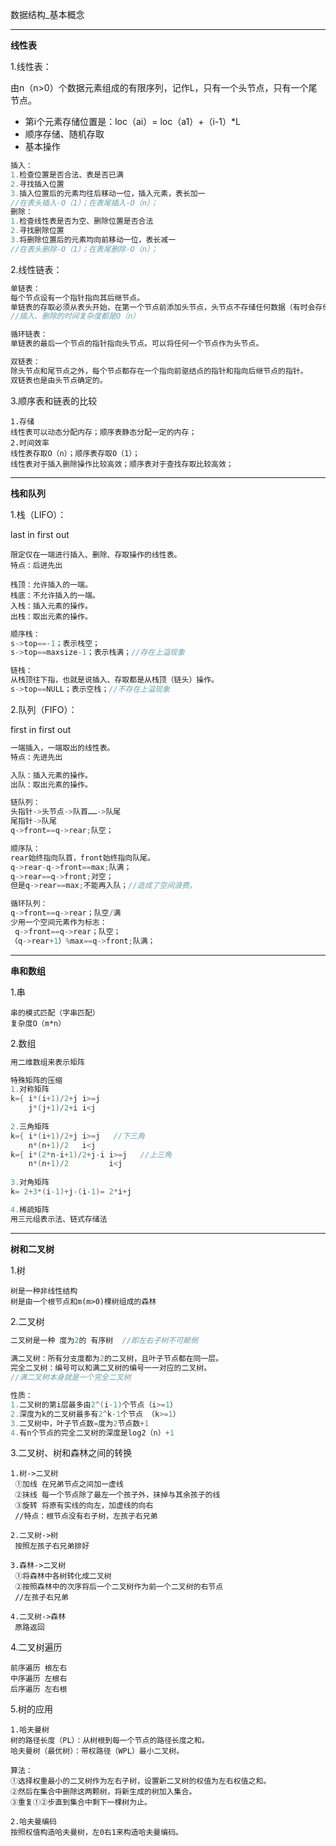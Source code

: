 数据结构_基本概念

---

**线性表**

1.线性表：

由n（n>0）个数据元素组成的有限序列，记作L，只有一个头节点，只有一个尾节点。

- 第i个元素存储位置是：loc（ai）= loc（a1）+（i-1）*L
- 顺序存储、随机存取
- 基本操作

```c
插入：
1.检查位置是否合法、表是否已满
2.寻找插入位置
3.插入位置后的元素均往后移动一位，插入元素，表长加一
//在表头插入-O（1）；在表尾插入-O（n）；
删除：
1.检查线性表是否为空、删除位置是否合法
2.寻找删除位置
3.将删除位置后的元素均向前移动一位，表长减一
//在表头删除-O（1）；在表尾删除-O（n）；
```

2.线性链表：

```c
单链表：
每个节点设有一个指针指向其后继节点。
单链表的存取必须从表头开始，在第一个节点前添加头节点，头节点不存储任何数据（有时会存储表的长度）。
//插入、删除的时间复杂度都是O（n）

循环链表：
单链表的最后一个节点的指针指向头节点。可以将任何一个节点作为头节点。

双链表：
除头节点和尾节点之外，每个节点都存在一个指向前驱结点的指针和指向后继节点的指针。
双链表也是由头节点确定的。

```

3.顺序表和链表的比较

```
1.存储
线性表可以动态分配内存；顺序表静态分配一定的内存；
2.时间效率
线性表存取O（n）；顺序表存取O（1）；
线性表对于插入删除操作比较高效；顺序表对于查找存取比较高效；
```



---

**栈和队列**

1.栈（LIFO）：

last in first out

```
限定仅在一端进行插入、删除、存取操作的线性表。
特点：后进先出

栈顶：允许插入的一端。
栈底：不允许插入的一端。
入栈：插入元素的操作。
出栈：取出元素的操作。
```

```c
顺序栈：
s->top==-1；表示栈空；
s->top==maxsize-1；表示栈满；//存在上溢现象

链栈：
从栈顶往下指，也就是说插入、存取都是从栈顶（链头）操作。
s->top==NULL；表示空栈；//不存在上溢现象

```

2.队列（FIFO）：

first in first out

```c
一端插入，一端取出的线性表。
特点：先进先出

入队：插入元素的操作。
出队：取出元素的操作。
```

```c
链队列：
头指针->头节点->队首……->队尾
尾指针->队尾
q->front==q->rear;队空；

顺序队：
rear始终指向队首，front始终指向队尾。
q->rear-q->front==max;队满；
q->rear==q->front;对空；
但是q->rear==max;不能再入队；//造成了空间浪费。

循环队列：
q->front==q->rear；队空/满
少用一个空间元素作为标志：
 q->front==q->rear；队空；
（q->rear+1）%max==q->front;队满；
```

---

**串和数组**

1.串

```
串的模式匹配（字串匹配）
复杂度O（m*n）
```

2.数组

```c
用二维数组来表示矩阵

特殊矩阵的压缩
1.对称矩阵
k={ i*(i+1)/2+j i>=j
    j*(j+1)/2+i i<j
    
2.三角矩阵
k={ i*(i+1)/2+j i>=j   //下三角
    n*(n+1)/2   i<j
k={ i*(2*n-i+1)/2+j-i i>=j   //上三角
    n*(n+1)/2         i<j
    
3.对角矩阵
k= 2+3*(i-1)+j-(i-1)= 2*i+j

4.稀疏矩阵
用三元组表示法、链式存储法

```

---

**树和二叉树**

1.树

```
树是一种非线性结构
树是由一个根节点和m(m>0)棵树组成的森林
```

2.二叉树

```c
二叉树是一种 度为2的 有序树  //即左右子树不可颠倒
    
满二叉树：所有分支度都为2的二叉树，且叶子节点都在同一层。
完全二叉树：编号可以和满二叉树的编号一一对应的二叉树。
//满二叉树本身就是一个完全二叉树

性质：
1.二叉树的第i层最多由2^(i-1)个节点（i>=1）
2.深度为k的二叉树最多有2^k-1个节点 （k>=1）
3.二叉树中，叶子节点数=度为2节点数+1
4.有n个节点的完全二叉树的深度是log2（n）+1
```

3.二叉树、树和森林之间的转换

```
1.树->二叉树
 ①加线 在兄弟节点之间加一虚线
 ②抹线 每一个节点除了最左一个孩子外，抹掉与其余孩子的线
 ③旋转 将原有实线的向左，加虚线的向右
 //特点：根节点没有右子树，左孩子右兄弟
 
2.二叉树->树
 按照左孩子右兄弟排好
 
3.森林->二叉树
 ①将森林中各树转化成二叉树
 ②按照森林中的次序将后一个二叉树作为前一个二叉树的右节点
 //左孩子右兄弟
 
4.二叉树->森林
 原路返回
```

4.二叉树遍历

```
前序遍历 根左右
中序遍历 左根右
后序遍历 左右根
```

5.树的应用

```
1.哈夫曼树
树的路径长度（PL）：从树根到每一个节点的路径长度之和。
哈夫曼树（最优树）：带权路径（WPL）最小二叉树。

算法：
①选择权重最小的二叉树作为左右子树，设置新二叉树的权值为左右权值之和。
②然后在集合中删除这两颗树，将新生成的树加入集合。
③重复①②步直到集合中剩下一棵树为止。
 
2.哈夫曼编码
按照权值构造哈夫曼树，左0右1来构造哈夫曼编码。
```

